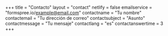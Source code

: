 +++
title = "Contacto"
layout = "contact"
netlify = false
emailservice = "formspree.io/example@email.com"
contactname = "Tu nombre"
contactemail = "Tu dirección de correo"
contactsubject = "Asunto"
contactmessage = "Tu mensaje"
contactlang = "es"
contactanswertime = 3
+++

